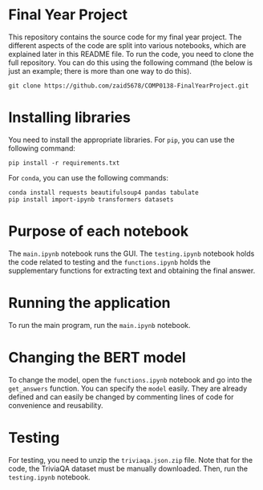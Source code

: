 # Final Year Project 

This repository contains the source code for my final year project. The different aspects of the code are split into various notebooks, which are explained later in this README file. To run the code, you need to clone the full repository. You can do this using the following command (the below is just an example; there is more than one way to do this).
```
git clone https://github.com/zaid5678/COMP0138-FinalYearProject.git
```

# Installing libraries 

You need to install the appropriate libraries. For `pip`, you can use the following command:
```
pip install -r requirements.txt
```
For `conda`, you can use the following commands:
```
conda install requests beautifulsoup4 pandas tabulate
pip install import-ipynb transformers datasets
```

# Purpose of each notebook
The `main.ipynb` notebook runs the GUI. The `testing.ipynb` notebook holds the code related to testing and the `functions.ipynb` holds the supplementary functions for extracting text and obtaining the final answer.

# Running the application
To run the main program, run the `main.ipynb` notebook.

# Changing the BERT model
To change the model, open the `functions.ipynb` notebook and go into the `get_answers` function. You can specify the `model` easily. They are already defined and can easily be changed by commenting lines of code for convenience and reusability.

# Testing
For testing, you need to unzip the `triviaqa.json.zip` file. Note that for the code, the TriviaQA dataset must be manually downloaded. Then, run the `testing.ipynb` notebook.

